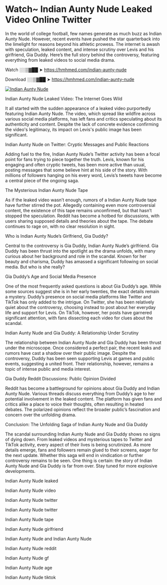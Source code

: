 # Watch~ Indian Aunty Nude Leaked Video Online Twitter

In the world of college football, few names generate as much buzz as Indian Aunty Nude. However, recent events have pushed the star quarterback into the limelight for reasons beyond his athletic prowess. The internet is awash with speculation, leaked content, and intense scrutiny over Levis and his girlfriend, Gia Duddy. Here’s the full story behind the controversy, featuring everything from leaked videos to social media drama.

Watch ░░▒▓██ ➤ https://hmhmed.com/indian-aunty-nude

Download ░░▒▓██ ➤ https://hmhmed.com/indian-aunty-nude

[![Indian Aunty Nude](https://i.imgur.com/dJHk4Zq.gif)](https://hmhmed.com/indian-aunty-nude)

Indian Aunty Nude Leaked Video: The Internet Goes Wild

It all started with the sudden appearance of a leaked video purportedly featuring Indian Aunty Nude. The video, which spread like wildfire across various social media platforms, has left fans and critics speculating about its authenticity and content. Despite the lack of concrete evidence confirming the video's legitimacy, its impact on Levis's public image has been significant.

Indian Aunty Nude on Twitter: Cryptic Messages and Public Reactions

Adding fuel to the fire, Indian Aunty Nude’s Twitter activity has been a focal point for fans trying to piece together the truth. Levis, known for his engaging and often cryptic tweets, has been more active than usual, posting messages that some believe hint at his side of the story. With millions of followers hanging on his every word, Levis’s tweets have become a central piece of the ongoing saga.

The Mysterious Indian Aunty Nude Tape

As if the leaked video wasn’t enough, rumors of a Indian Aunty Nude tape have further stirred the pot. Allegedly containing even more controversial content, the existence of this tape remains unconfirmed, but that hasn’t stopped the speculation. Reddit has become a hotbed for discussions, with users sharing supposed details and theories about the tape. The debate continues to rage on, with no clear resolution in sight.

Who is Indian Aunty Nude’s Girlfriend, Gia Duddy?

Central to the controversy is Gia Duddy, Indian Aunty Nude’s girlfriend. Gia Duddy has been thrust into the spotlight as the drama unfolds, with many curious about her background and role in the scandal. Known for her beauty and charisma, Duddy has amassed a significant following on social media. But who is she really?

Gia Duddy’s Age and Social Media Presence

One of the most frequently asked questions is about Gia Duddy’s age. While some sources suggest she is in her early twenties, the exact details remain a mystery. Duddy’s presence on social media platforms like Twitter and TikTok has only added to the intrigue. On Twitter, she has been relatively quiet about the controversy, choosing instead to post about her everyday life and support for Levis. On TikTok, however, her posts have garnered significant attention, with fans dissecting each video for clues about the scandal.

Indian Aunty Nude and Gia Duddy: A Relationship Under Scrutiny

The relationship between Indian Aunty Nude and Gia Duddy has been thrust under the microscope. Once considered a perfect pair, the recent leaks and rumors have cast a shadow over their public image. Despite the controversy, Duddy has been seen supporting Levis at games and public events, suggesting a united front. Their relationship, however, remains a topic of intense public and media interest.

Gia Duddy Reddit Discussions: Public Opinion Divided

Reddit has become a battleground for opinions about Gia Duddy and Indian Aunty Nude. Various threads discuss everything from Duddy’s age to her potential involvement in the leaked content. The platform has given fans and critics alike a place to voice their thoughts, often resulting in heated debates. The polarized opinions reflect the broader public’s fascination and concern over the unfolding drama.

Conclusion: The Unfolding Saga of Indian Aunty Nude and Gia Duddy

The scandal surrounding Indian Aunty Nude and Gia Duddy shows no signs of dying down. From leaked videos and mysterious tapes to Twitter and TikTok activity, every aspect of their lives is being scrutinized. As more details emerge, fans and followers remain glued to their screens, eager for the next update. Whether this saga will end in vindication or further controversy remains to be seen. One thing is certain: the story of Indian Aunty Nude and Gia Duddy is far from over. Stay tuned for more explosive developments.

Indian Aunty Nude leaked

Indian Aunty Nude video

Indian Aunty Nude twitter

Indian Aunty Nude twitter

Indian Aunty Nude tape

Indian Aunty Nude girlfriend

Indian Aunty Nude and Indian Aunty Nude

Indian Aunty Nude reddit

Indian Aunty Nude gf

Indian Aunty Nude age

Indian Aunty Nude tiktok